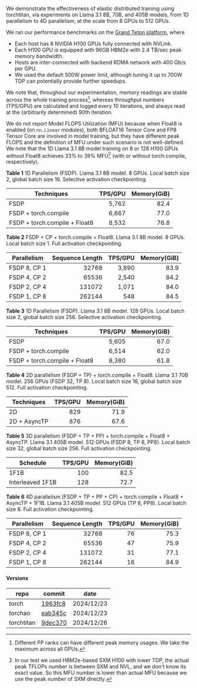 We demonstrate the effectiveness of elastic distributed training using torchtitan, via experiments on Llama 3.1 8B, 70B, and 405B models, from 1D parallelism to 4D parallelism, at the scale from 8 GPUs to 512 GPUs.

We ran our performance benchmarks on the [Grand Teton platform](https://engineering.fb.com/2022/10/18/open-source/ocp-summit-2022-grand-teton/), where
- Each host has 8 NVIDIA H100 GPUs fully connected with NVLink.
- Each H100 GPU is equipped with 96GB HBM2e with 2.4 TB/sec peak memory bandwidth.
- Hosts are inter-connected with backend RDMA network with 400 Gb/s per GPU.
- We used the default 500W power limit, although tuning it up to 700W TDP can potentially provide further speedups.

We note that, throughout our experimentation, memory readings are stable across the whole training process[^1], whereas throughput numbers (TPS/GPU) are calculated and logged every 10 iterations, and always read at the (arbitrarily determined) 90th iteration.

We do not report Model FLOPS Utilization (MFU) because when Float8 is enabled (on `nn.Linear` modules), both BFLOAT16 Tensor Core and FP8 Tensor Core are involved in model training, but they have different peak FLOPS and the definition of MFU under such scenario is not well-defined. We note that the 1D Llama 3.1 8B model training on 8 or 128 H100 GPUs without Float8 achieves 33% to 39% MFU[^2] (with or without torch.compile, respectively).

**Table 1** 1D Parallelism (FSDP). Llama 3.1 8B model. 8 GPUs. Local batch size 2, global batch size 16. Selective activation checkpointing.

| Techniques | TPS/GPU | Memory(GiB) |
| ----- | ----: | ----: |
| FSDP | 5,762 | 82.4 |
| FSDP + torch.compile | 6,667 | 77.0 |
| FSDP + torch.compile + Float8 | 8,532 | 76.8 |

**Table 2** FSDP + CP + torch.compile + Float8. Llama 3.1 8B model. 8 GPUs. Local batch size 1. Full activation checkpointing.

| Parallelism | Sequence Length | TPS/GPU | Memory(GiB) |
| ----- | ----: | ----: | ----: |
| FSDP 8, CP 1 | 32768 | 3,890 | 83.9 |
| FSDP 4, CP 2 | 65536 | 2,540 | 84.2 |
| FSDP 2, CP 4 | 131072 | 1,071 | 84.0 |
| FSDP 1, CP 8 | 262144 | 548 | 84.5 |

**Table 3** 1D Parallelism (FSDP). Llama 3.1 8B model. 128 GPUs. Local batch size 2, global batch size 256. Selective activation checkpointing.

| Techniques | TPS/GPU | Memory(GiB) |
| ----- | ----: | ----: |
| FSDP | 5,605 | 67.0 |
| FSDP + torch.compile | 6,514 | 62.0 |
| FSDP + torch.compile + Float8 | 8,380 | 61.8 |

**Table 4** 2D parallelism (FSDP + TP) + torch.compile + Float8. Llama 3.1 70B model. 256 GPUs (FSDP 32, TP 8). Local batch size 16, global batch size 512. Full activation checkpointing.

| Techniques | TPS/GPU | Memory(GiB) |
| ----- | ----: | ----: |
| 2D | 829 | 71.9 |
| 2D + AsyncTP | 876 | 67.6 |

**Table 5** 3D parallelism (FSDP + TP + PP) + torch.compile + Float8 + AsyncTP. Llama 3.1 405B model. 512 GPUs (FSDP 8, TP 8, PP8). Local batch size 32, global batch size 256. Full activation checkpointing.

| Schedule | TPS/GPU | Memory(GiB) |
| ----- | ----: | ----: |
| 1F1B | 100 | 82.5 |
| Interleaved 1F1B | 128 | 72.7 |

**Table 6** 4D parallelism (FSDP + TP + PP + CP) + torch.compile + Float8 + AsyncTP + 1F1B. Llama 3.1 405B model. 512 GPUs (TP 8, PP8). Local batch size 8. Full activation checkpointing.

| Parallelism | Sequence Length | TPS/GPU | Memory(GiB) |
| ----- | ----: | ----: | ----: |
| FSDP 8, CP 1 | 32768 | 76 | 75.3 |
| FSDP 4, CP 2 | 65536 | 47 | 75.9 |
| FSDP 2, CP 4 | 131072 | 31 | 77.1 |
| FSDP 1, CP 8 | 262144 | 16 | 84.9 |


#### Versions
| repo | commit | date |
| --- | --- | --- |
| torch | [1963fc8](https://github.com/pytorch/pytorch/commit/1963fc83a1c32e162162e2414f78b043f0674bae) | 2024/12/23 |
| torchao | [eab345c](https://github.com/pytorch/ao/commit/eab345c2268a7506355d506ebfc27b5d28e5e7d0) | 2024/12/23 |
| torchtitan | [9dec370](https://github.com/pytorch/torchtitan/commit/9dec370ad26b5f8e9a7333a0e36165018262644b) | 2024/12/26 |


[^1]: Different PP ranks can have different peak memory usages. We take the maximum across all GPUs.

[^2]: In our test we used HBM2e-based SXM H100 with lower TDP, the actual peak TFLOPs number is between SXM and NVL, and we don't know its exact value. So this MFU number is lower than actual MFU because we use the peak number of SXM directly.
